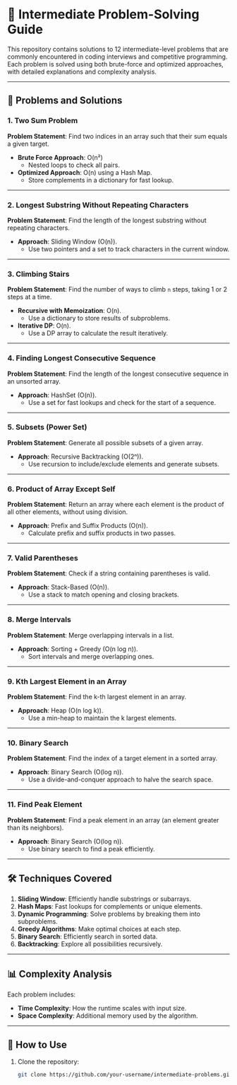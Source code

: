 # 🚀 Intermediate Problem-Solving Guide

This repository contains solutions to 12 intermediate-level problems that are commonly encountered in coding interviews and competitive programming. Each problem is solved using both brute-force and optimized approaches, with detailed explanations and complexity analysis.

---

## 📌 Problems and Solutions

### 1. Two Sum Problem
**Problem Statement**: Find two indices in an array such that their sum equals a given target.

- **Brute Force Approach**: O(n²)
  - Nested loops to check all pairs.
- **Optimized Approach**: O(n) using a Hash Map.
  - Store complements in a dictionary for fast lookup.

---

### 2. Longest Substring Without Repeating Characters
**Problem Statement**: Find the length of the longest substring without repeating characters.

- **Approach**: Sliding Window (O(n)).
  - Use two pointers and a set to track characters in the current window.

---

### 3. Climbing Stairs
**Problem Statement**: Find the number of ways to climb `n` steps, taking 1 or 2 steps at a time.

- **Recursive with Memoization**: O(n).
  - Use a dictionary to store results of subproblems.
- **Iterative DP**: O(n).
  - Use a DP array to calculate the result iteratively.

---

### 4. Finding Longest Consecutive Sequence
**Problem Statement**: Find the length of the longest consecutive sequence in an unsorted array.

- **Approach**: HashSet (O(n)).
  - Use a set for fast lookups and check for the start of a sequence.

---

### 5. Subsets (Power Set)
**Problem Statement**: Generate all possible subsets of a given array.

- **Approach**: Recursive Backtracking (O(2ⁿ)).
  - Use recursion to include/exclude elements and generate subsets.

---

### 6. Product of Array Except Self
**Problem Statement**: Return an array where each element is the product of all other elements, without using division.

- **Approach**: Prefix and Suffix Products (O(n)).
  - Calculate prefix and suffix products in two passes.

---

### 7. Valid Parentheses
**Problem Statement**: Check if a string containing parentheses is valid.

- **Approach**: Stack-Based (O(n)).
  - Use a stack to match opening and closing brackets.

---

### 8. Merge Intervals
**Problem Statement**: Merge overlapping intervals in a list.

- **Approach**: Sorting + Greedy (O(n log n)).
  - Sort intervals and merge overlapping ones.

---

### 9. Kth Largest Element in an Array
**Problem Statement**: Find the k-th largest element in an array.

- **Approach**: Heap (O(n log k)).
  - Use a min-heap to maintain the k largest elements.

---

### 10. Binary Search
**Problem Statement**: Find the index of a target element in a sorted array.

- **Approach**: Binary Search (O(log n)).
  - Use a divide-and-conquer approach to halve the search space.

---

### 11. Find Peak Element
**Problem Statement**: Find a peak element in an array (an element greater than its neighbors).

- **Approach**: Binary Search (O(log n)).
  - Use binary search to find a peak efficiently.

---

## 🛠 Techniques Covered
1. **Sliding Window**: Efficiently handle substrings or subarrays.
2. **Hash Maps**: Fast lookups for complements or unique elements.
3. **Dynamic Programming**: Solve problems by breaking them into subproblems.
4. **Greedy Algorithms**: Make optimal choices at each step.
5. **Binary Search**: Efficiently search in sorted data.
6. **Backtracking**: Explore all possibilities recursively.

---

## 📊 Complexity Analysis
Each problem includes:
- **Time Complexity**: How the runtime scales with input size.
- **Space Complexity**: Additional memory used by the algorithm.

---

## 🚀 How to Use
1. Clone the repository:
   ```bash
   git clone https://github.com/your-username/intermediate-problems.git